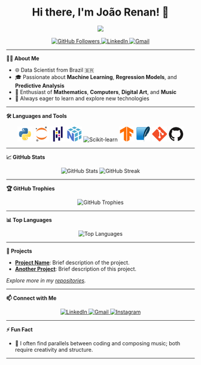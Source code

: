 <h1 align="center">Hi there, I'm João Renan! 👋</h1>

<p align="center">
  <img src="https://media.giphy.com/media/M9gbBd9nbDrOTu1Mqx/giphy.gif" width="200"/>
</p>

<p align="center">
  <a href="https://github.com/LoowdY">
    <img src="https://img.shields.io/github/followers/LoowdY?label=Follow%20Me&style=social" alt="GitHub Followers">
  </a>
  <a href="https://www.linkedin.com/in/joão-renan-santanna-lopes-b4729a1b4/">
    <img src="https://img.shields.io/badge/-LinkedIn-%230077B5?style=flat&logo=linkedin&logoColor=white" alt="LinkedIn">
  </a>
  <a href="mailto:jrenanlopes@gmail.com">
    <img src="https://img.shields.io/badge/-Gmail-%23D14836?style=flat&logo=gmail&logoColor=white" alt="Gmail">
  </a>
</p>

---

**👨‍💻 About Me**

- 🌐 Data Scientist from Brazil 🇧🇷
- 🎓 Passionate about **Machine Learning**, **Regression Models**, and **Predictive Analysis**
- 🎨 Enthusiast of **Mathematics**, **Computers**, **Digital Art**, and **Music**
- 🚀 Always eager to learn and explore new technologies

---

**🛠️ Languages and Tools**

<p align="center">
  <img src="https://raw.githubusercontent.com/devicons/devicon/master/icons/python/python-original.svg" alt="Python" width="40" height="40"/>
  <img src="https://raw.githubusercontent.com/devicons/devicon/master/icons/jupyter/jupyter-original.svg" alt="Jupyter" width="40" height="40"/>
  <img src="https://raw.githubusercontent.com/devicons/devicon/master/icons/pandas/pandas-original.svg" alt="Pandas" width="40" height="40"/>
  <img src="https://raw.githubusercontent.com/devicons/devicon/master/icons/numpy/numpy-original.svg" alt="NumPy" width="40" height="40"/>
  <img src="https://raw.githubusercontent.com/devicons/devicon/master/icons/scikit-learn/scikit-learn-original.svg" alt="Scikit-learn" width="40" height="40"/>
  <img src="https://raw.githubusercontent.com/devicons/devicon/master/icons/tensorflow/tensorflow-original.svg" alt="TensorFlow" width="40" height="40"/>
  <img src="https://raw.githubusercontent.com/devicons/devicon/master/icons/sqlite/sqlite-original.svg" alt="SQLite" width="40" height="40"/>
  <img src="https://raw.githubusercontent.com/devicons/devicon/master/icons/git/git-original.svg" alt="Git" width="40" height="40"/>
  <img src="https://raw.githubusercontent.com/devicons/devicon/master/icons/github/github-original.svg" alt="GitHub" width="40" height="40"/>
</p>

---

**📈 GitHub Stats**

<p align="center">
  <img src="https://github-readme-stats.vercel.app/api?username=LoowdY&show_icons=true&theme=radical" alt="GitHub Stats" width="400"/>
  <img src="https://github-readme-streak-stats.herokuapp.com/?user=LoowdY&theme=radical" alt="GitHub Streak" width="400"/>
</p>

---

**🏆 GitHub Trophies**

<p align="center">
  <img src="https://github-profile-trophy.vercel.app/?username=LoowdY&theme=radical&no-bg=true&no-frame=true&margin-w=15" alt="GitHub Trophies"/>
</p>

---

**📊 Top Languages**

<p align="center">
  <img src="https://github-readme-stats.vercel.app/api/top-langs/?username=LoowdY&layout=compact&theme=radical" alt="Top Languages" width="400"/>
</p>

---

**💼 Projects**

- **[Project Name](https://github.com/LoowdY/project-name)**: Brief description of the project.
- **[Another Project](https://github.com/LoowdY/another-project)**: Brief description of this project.

*Explore more in my [repositories](https://github.com/LoowdY?tab=repositories).*

---

**📫 Connect with Me**

<p align="center">
  <a href="https://www.linkedin.com/in/joão-renan-santanna-lopes-b4729a1b4/" target="_blank">
    <img src="https://img.shields.io/badge/-LinkedIn-%230077B5?style=for-the-badge&logo=linkedin&logoColor=white" alt="LinkedIn"/>
  </a>
  <a href="mailto:jrenanlopes@gmail.com">
    <img src="https://img.shields.io/badge/-Gmail-%23D14836?style=for-the-badge&logo=gmail&logoColor=white" alt="Gmail"/>
  </a>
  <a href="https://www.instagram.com/joao.renan_/" target="_blank">
    <img src="https://img.shields.io/badge/-Instagram-%23E4405F?style=for-the-badge&logo=instagram&logoColor=white" alt="Instagram"/>
  </a>
</p>

---

**⚡ Fun Fact**

- 🎵 I often find parallels between coding and composing music; both require creativity and structure.

---


